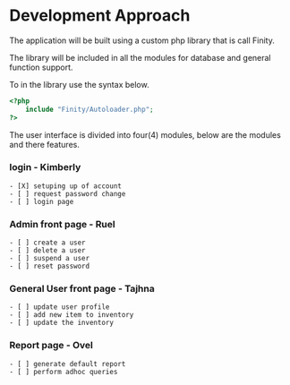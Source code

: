 # Development Approach

The application will be built using a custom php library that is call Finity. 

The library will be included in all the modules for database and general function support. 

To in the library use the syntax below.
<!-- language: php -->
```php
<?php
    include "Finity/Autoloader.php";
?>
```
The user interface is divided into four(4) modules, below are the modules and there features. 

### login - Kimberly
    - [X] setuping up of account 
    - [ ] request password change
    - [ ] login page
    
### Admin front page - Ruel
    - [ ] create a user
    - [ ] delete a user
    - [ ] suspend a user
    - [ ] reset password

### General User front page - Tajhna
    - [ ] update user profile
    - [ ] add new item to inventory
    - [ ] update the inventory

### Report page - Ovel
    - [ ] generate default report
    - [ ] perform adhoc queries


